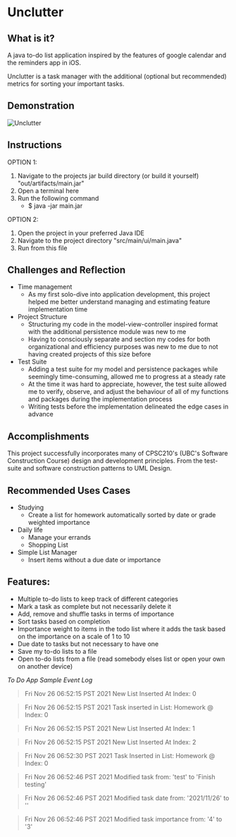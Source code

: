 # Unclutter
## What is it?
A java to-do list application inspired by the features of google calendar and the reminders app in iOS.

Unclutter is a task manager with the additional (optional but recommended) metrics for sorting your important tasks.

## Demonstration
![Unclutter](https://github.com/jsqvl/Unclutter/blob/main/data/Unclutter-demo-compressed.gif?raw=true)

## Instructions
OPTION 1:
1. Navigate to the projects jar build directory (or build it yourself) "out/artifacts/main.jar"
2. Open a terminal here
3. Run the following command
    * $ java -jar main.jar

OPTION 2:
1. Open the project in your preferred Java IDE
2. Navigate to the project directory "src/main/ui/main.java"
3. Run from this file

## Challenges and Reflection
* Time management
  * As my first solo-dive into application development, this project helped me better understand managing and estimating
    feature implementation time
* Project Structure
  * Structuring my code in the model-view-controller inspired format with the additional persistence module was new to
  me
  * Having to consciously separate and section my codes for both organizational and efficiency purposes was new to
  me due to not having created projects of this size before
* Test Suite
  * Adding a test suite for my model and persistence packages while seemingly time-consuming, allowed me to progress
  at a steady rate
  * At the time it was hard to appreciate, however, the test suite allowed me to verify, observe, and adjust the
  behaviour of all of my functions and packages during the implementation process
  * Writing tests before the implementation delineated the edge cases in advance

## Accomplishments
This project successfully incorporates many of CPSC210's (UBC's Software Construction Course) design and development 
principles. From the test-suite and software construction patterns to UML Design. 

## Recommended Uses Cases
* Studying
  * Create a list for homework automatically sorted by date or grade weighted importance
* Daily life
  * Manage your errands
  * Shopping List
* Simple List Manager
  * Insert items without a due date or importance

## Features:
* Multiple to-do lists to keep track of different categories
* Mark a task as complete but not necessarily delete it
* Add, remove and shuffle tasks in terms of importance
* Sort tasks based on completion
* Importance weight to items in the todo list where it adds the task based on the importance on a scale of 1 to 10
* Due date to tasks but not necessary to have one
* Save my to-do lists to a file
* Open to-do lists from a file (read somebody elses list or open your own on another device)

*To Do App Sample Event Log*

> Fri Nov 26 06:52:15 PST 2021
New List Inserted At Index: 0


> Fri Nov 26 06:52:15 PST 2021
Task inserted in List:  Homework @ Index: 0


>Fri Nov 26 06:52:15 PST 2021
New List Inserted At Index: 1


>Fri Nov 26 06:52:15 PST 2021
New List Inserted At Index: 2


>Fri Nov 26 06:52:30 PST 2021
Task Inserted in List: Homework @ Index: 0


>Fri Nov 26 06:52:46 PST 2021
Modified task from: 'test' to 'Finish testing'


>Fri Nov 26 06:52:46 PST 2021
Modified task date from: '2021/11/26' to ''


>Fri Nov 26 06:52:46 PST 2021
Modified task importance from: '4' to '3'
